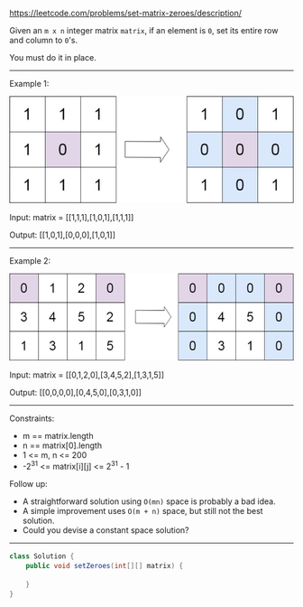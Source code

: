 https://leetcode.com/problems/set-matrix-zeroes/description/

Given an `m x n` integer matrix `matrix`, if an element is `0`, set its entire row and column to `0`'s.

You must do it in place.

---

Example 1:

![image](/img/mat3.jpg)

Input: matrix = [[1,1,1],[1,0,1],[1,1,1]]

Output: [[1,0,1],[0,0,0],[1,0,1]]

---

Example 2:

![image](/img/mat4.jpg)

Input: matrix = [[0,1,2,0],[3,4,5,2],[1,3,1,5]]

Output: [[0,0,0,0],[0,4,5,0],[0,3,1,0]]

---

Constraints:

- m == matrix.length
- n == matrix[0].length
- 1 <= m, n <= 200
- -2<sup>31</sup> <= matrix[i][j] <= 2<sup>31</sup> - 1

Follow up:

- A straightforward solution using `O(mn)` space is probably a bad idea.
- A simple improvement uses `O(m + n)` space, but still not the best solution.
- Could you devise a constant space solution?

---

```java
class Solution {
    public void setZeroes(int[][] matrix) {

    }
}
```
